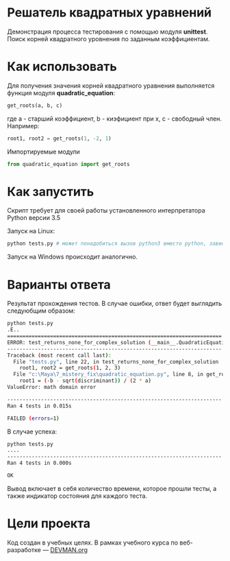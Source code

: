 # Решатель квадратных уравнений

Демонстрация процесса тестирования с помощью модуля **unittest**.
Поиск корней квадратного уровнения по заданным коэффициентам.

# Как использовать

Для получения значения корней квадратного уравнения выполняется функция
модуля **quadratic_equation**:

```python
get_roots(a, b, c)
```
где
a - старший коэффициент,
b - киэфициент при x,
c - свободный член.
Например:
```python
root1, root2 = get_roots(1, -2, 1)
```

Импортируемые модули
```python
from quadratic_equation import get_roots
```

# Как запустить

Скрипт требует для своей работы установленного интерпретатора Python версии 3.5

Запуск на Linux:

```bash
python tests.py # может понадобиться вызов python3 вместо python, зависит от настроек операционной системы
```

Запуск на Windows происходит аналогично.

# Варианты ответа

Результат прохождения тестов.
В случае ошибки, ответ будет выглядить следуюбщим образом:
```bash
python tests.py
.E..
======================================================================
ERROR: test_returns_none_for_complex_solution (__main__.QuadraticEquationTestCase)
----------------------------------------------------------------------
Traceback (most recent call last):
  File "tests.py", line 22, in test_returns_none_for_complex_solution
    root1, root2 = get_roots(1, 2, 3)
  File "c:\Maya\7_mistery_fix\quadratic_equation.py", line 8, in get_roots
    root1 = (-b - sqrt(discriminant)) / (2 * a)
ValueError: math domain error

----------------------------------------------------------------------
Ran 4 tests in 0.015s

FAILED (errors=1)
```

В случае успеха:
```bash
python tests.py
....
----------------------------------------------------------------------
Ran 4 tests in 0.000s

OK
```

Вывод включает в себя количество времени, которое прошли тесты, а также индикатор состояния для каждого теста.

# Цели проекта

Код создан в учебных целях. В рамках учебного курса по веб-разработке ― [DEVMAN.org](https://devman.org)
